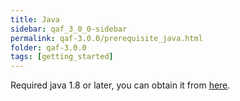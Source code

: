 ```yaml
---
title: Java
sidebar: qaf_3_0_0-sidebar
permalink: qaf-3.0.0/prerequisite_java.html
folder: qaf-3.0.0
tags: [getting_started]
---
```


Required java 1.8 or later, you can obtain it from [here](http://www.oracle.com/technetwork/java/javase/downloads/index.html).

